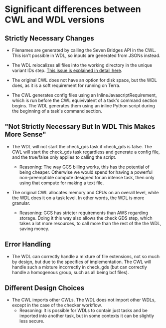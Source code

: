 # Significant differences between CWL and WDL versions

## Strictly Necessary Changes  
* Filenames are generated by calling the Seven Bridges API in the CWL. This isn't possible in WDL, so inputs are generated from JSONs instead.  

* The WDL relocalizes all files into the working directory in the unique variant IDs step. [This issue is explained in detail here](https://github.com/DataBiosphere/analysis_pipeline_WDL/issues/2).

* The original CWL does not have an option for disk space, but the WDL does, as it is a soft requirement for running on Terra.  

* The CWL generates config files using an InlineJavascriptRequirement, which is run before the CWL equivivalent of a task's command section begins. The WDL generates them using an inline Python script during the beginning of a task's command section.  

## "Not Strictly Necessary But In WDL This Makes More Sense"
* The WDL will not start the check_gds task if check_gds is false. The CWL will start the check_gds task regardless and generate a config file, and the true/false only applies to calling the  script.
	* Reasoning: The way GCS billing works, this has the potential of being cheaper. Otherwise we would spend for having a powerful non-preemptible compute designed for an intense task, then only using that compute for making a text file.

* The original CWL allocates memory and CPUs on an overall level, while the WDL does it on a task level. In other words, the WDL is more granular.  
	* Reasoning: GCS has stricter requirements than AWS regarding storage. Doing it this way also allows the check GDS step, which takes a lot more resources, to call more than the rest of the the WDL, saving money.

## Error Handling
* The WDL can correctly handle a mixture of file extensions, not so much by design, but due to the specifics of implementation. The CWL will handle such a mixture incorrectly in check_gds (but can correctly handle a homogenous group, such as all being bcf files).

## Different Design Choices
* The CWL imports other CWLs. The WDL does not import other WDLs, except in the case of the checker workflow.  
	* Reasoning: It is possible for WDLs to contain just tasks and be imported into another task, but in some contexts it can be slightly less secure.

